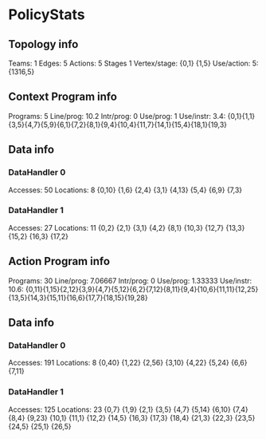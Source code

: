 # PolicyStats
## Topology info
Teams:		1
Edges:		5
Actions:	5
Stages		1
Vertex/stage:	{0,1} {1,5} 
Use/action:	5: {1316,5} 

## Context Program info
Programs:	5
Line/prog:	10.2
Intr/prog:	0
Use/prog:	1
Use/instr:	3.4: {0,1}{1,1}{3,5}{4,7}{5,9}{6,1}{7,2}{8,1}{9,4}{10,4}{11,7}{14,1}{15,4}{18,1}{19,3}

## Data info

### DataHandler 0
Accesses:	50
Locations:	8
{0,10} {1,6} {2,4} {3,1} {4,13} {5,4} {6,9} {7,3} 

### DataHandler 1
Accesses:	27
Locations:	11
{0,2} {2,1} {3,1} {4,2} {8,1} {10,3} {12,7} {13,3} {15,2} {16,3} {17,2} 



## Action Program info
Programs:	30
Line/prog:	7.06667
Intr/prog:	0
Use/prog:	1.33333
Use/instr:	10.6: {0,11}{1,15}{2,12}{3,9}{4,7}{5,12}{6,2}{7,12}{8,11}{9,4}{10,6}{11,11}{12,25}{13,5}{14,3}{15,11}{16,6}{17,7}{18,15}{19,28}

## Data info

### DataHandler 0
Accesses:	191
Locations:	8
{0,40} {1,22} {2,56} {3,10} {4,22} {5,24} {6,6} {7,11} 

### DataHandler 1
Accesses:	125
Locations:	23
{0,7} {1,9} {2,1} {3,5} {4,7} {5,14} {6,10} {7,4} {8,4} {9,23} {10,1} {11,1} {12,2} {14,5} {16,3} {17,3} {18,4} {21,3} {22,3} {23,5} {24,5} {25,1} {26,5} 
